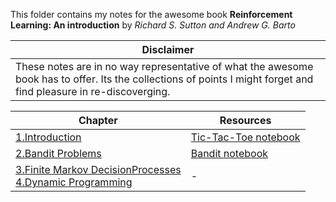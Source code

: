 This folder contains my notes for the awesome book __Reinforcement Learning: An introduction__ by _Richard S. Sutton and Andrew G. Barto_

| Disclaimer  |
|---|
|  These notes are in no way representative of what the awesome book has to offer. Its the collections of points I might forget and find pleasure in re-discoverging.|

| Chapter | Resources |
|---------|--| 
| [1.Introduction](Chap1.md) | [Tic-Tac-Toe notebook](https://github.com/ankdesh/LearnTry-ML/blob/master/RL/RL-An-Introduction-book/Chapter-1-Introduction.ipynb)| 
| [2.Bandit Problems](Chap2.md) | [Bandit notebook](https://github.com/ankdesh/LearnTry-ML/blob/master/RL/RL-An-Introduction-book/Chapter2-BanditProblems.ipynb)| 
| [3.Finite Markov DecisionProcesses <br> 4.Dynamic Programming](Chap3n4.md) | - | 
